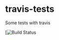 # travis-tests
Some tests with travis

[![Build Status](https://travis-ci.org/torrentalle/travis-tests.svg?branch=master)
